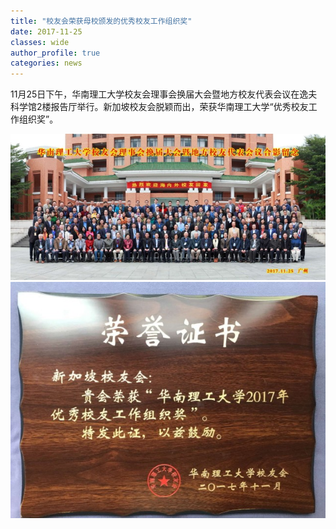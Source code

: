 ```yaml
---
title: "校友会荣获母校颁发的优秀校友工作组织奖"
date: 2017-11-25
classes: wide
author_profile: true
categories: news
---
```


11月25日下午，华南理工大学校友会理事会换届大会暨地方校友代表会议在逸夫科学馆2楼报告厅举行。新加坡校友会脱颖而出，荣获华南理工大学“优秀校友工作组织奖”。

![](/assets/images/20171125a.jpg)
![](/assets/images/20171125b.jpg)
